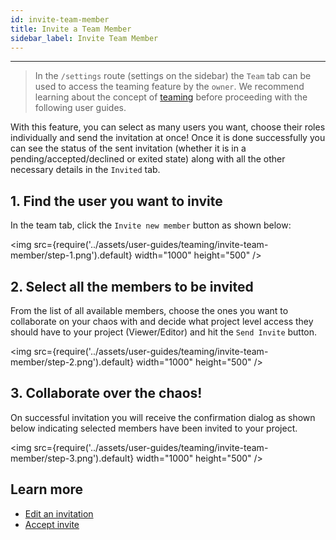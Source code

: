 ```yaml
---
id: invite-team-member
title: Invite a Team Member
sidebar_label: Invite Team Member
---
```


---

> In the `/settings` route (settings on the sidebar) the `Team` tab can be used to access the teaming feature by the `owner`. We recommend learning about the concept of [teaming](../concepts/teaming.md) before proceeding with the following user guides.

With this feature, you can select as many users you want, choose their roles individually and send the invitation at once! Once it is done successfully you can see the status of the sent invitation (whether it is in a pending/accepted/declined or exited state) along with all the other necessary details in the `Invited` tab.

## 1. Find the user you want to invite

In the team tab, click the `Invite new member` button as shown below:

<img src={require('../assets/user-guides/teaming/invite-team-member/step-1.png').default} width="1000" height="500" />

## 2. Select all the members to be invited

From the list of all available members, choose the ones you want to collaborate on your chaos with and decide what project level access they should have to your project (Viewer/Editor) and hit the `Send Invite` button.

<img src={require('../assets/user-guides/teaming/invite-team-member/step-2.png').default} width="1000" height="500" />

## 3. Collaborate over the chaos!

On successful invitation you will receive the confirmation dialog as shown below indicating selected members have been invited to your project.

<img src={require('../assets/user-guides/teaming/invite-team-member/step-3.png').default} width="1000" height="500" />

## Learn more

- [Edit an invitation](edit-invite.md)
- [Accept invite](accept-invite.md)
